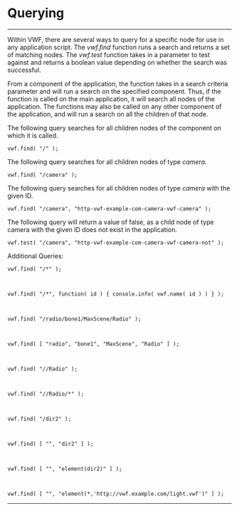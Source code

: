 Querying
===================
-------------------
Within VWF, there are several ways to query for a specific node for use in any application script. The *vwf.find* function runs a search and returns a set of matching nodes. The *vwf.test* function takes in a parameter to test against and returns a boolean value depending on whether the search was successful. 

From a component of the application, the function takes in a search criteria parameter and will run a search on the specified component. Thus, if the function is called on the main application, it will search all nodes of the application. The functions may also be called on any other component of the application, and will run a search on all the children of that node. 

The following query searches for all children nodes of the component on which it is called.

	vwf.find( "/" );

The following query searches for all children nodes of type *camera*.

	vwf.find( "/camera" );

The following query searches for all children nodes of type *camera* with the given ID. 

	vwf.find( "/camera", "http-vwf-example-com-camera-vwf-camera" );

The following query will return a value of false, as a child node of type camera with the given ID does not exist in the application. 

	vwf.test( "/camera", "http-vwf-example-com-camera-vwf-camera-not" );

Additional Queries:

	vwf.find( "/*" );



	vwf.find( "/*", function( id ) { console.info( vwf.name( id ) ) } );



	vwf.find( "/radio/bone1/MaxScene/Radio" );



	vwf.find( [ "radio", "bone1", "MaxScene", "Radio" ] );



	vwf.find( "//Radio" );



	vwf.find( "//Radio/*" );



	vwf.find( "/dir2" );



	vwf.find( [ "", "dir2" ] );



	vwf.find( [ "", "element(dir2)" ] );



	vwf.find( [ "", "element(*,'http://vwf.example.com/light.vwf')" ] );

-------------------

